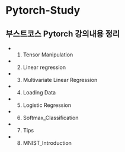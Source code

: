 # Pytorch-Study
## 부스트코스 Pytorch 강의내용 정리
- 1. Tensor Manipulation
- 2. Linear regression
- 3. Multivariate Linear Regression
- 4. Loading Data
- 5. Logistic Regression
- 6. Softmax_Classification
- 7. Tips
- 8. MNIST_Introduction
